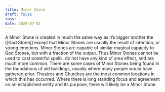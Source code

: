 ```yaml
---
title: Minor Stone
draft: false
tags:
date: 2024-07-02
---
```

A Minor Stone is created in much the same way as it’s bigger brother the [[God Stone]] except that Minor Stones are usually the result of intention, or strong emotions. Minor Stones are capable of similar magical capacity to God Stones, but with a fraction of the output. Thus Minor Stones cannot be used to cast powerful spells, do not have any kind of area effect, and are much more common. There are some cases of Minor Stones being found in the foundations of old buildings, usually where many people would have gathered prior. Theatres and Churches are the most common locations in which this has occurred. Where there is long standing focus and agreement on an established entity and its purpose, there will likely be a Minor Stone.